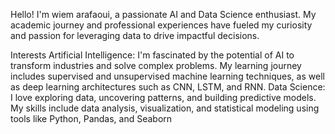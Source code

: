 

 
Hello! I'm wiem arafaoui, a passionate AI and Data Science enthusiast. My academic journey and professional experiences have fueled my curiosity and passion for leveraging data to drive impactful decisions.

Interests
Artificial Intelligence: I'm fascinated by the potential of AI to transform industries and solve complex problems. My learning journey includes supervised and unsupervised machine learning techniques, as well as deep learning architectures such as CNN, LSTM, and RNN.
Data Science: I love exploring data, uncovering patterns, and building predictive models. My skills include data analysis, visualization, and statistical modeling using tools like Python, Pandas, and Seaborn
